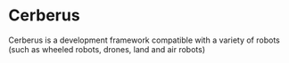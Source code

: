 # Cerberus
Cerberus is a development framework compatible with a variety of robots (such as wheeled robots, drones, land and air robots)
